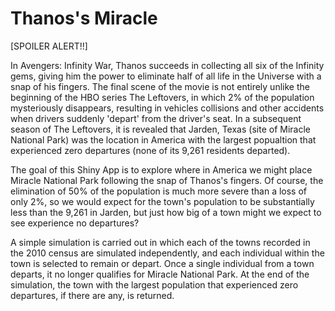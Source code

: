 # Thanos's Miracle

[SPOILER ALERT!!]

In Avengers: Infinity War, Thanos succeeds in collecting all six of the Infinity gems, giving him the power to eliminate half of all life in the Universe with a snap of his fingers. The final scene of the movie is not entirely unlike the beginning of the HBO series The Leftovers, in which 2% of the population mysteriously disappears, resulting in vehicles collisions and other accidents when drivers suddenly 'depart' from the driver's seat. In a subsequent season of The Leftovers, it is revealed that Jarden, Texas (site of Miracle National Park) was the location in America with the largest popualtion that experienced zero departures (none of its 9,261 residents departed).

The goal of this Shiny App is to explore where in America we might place Miracle National Park following the snap of Thanos's fingers. Of course, the elimination of 50% of the population is much more severe than a loss of only 2%, so we would expect for the town's population to be substantially less than the 9,261 in Jarden, but just how big of a town might we expect to see experience no departures?

A simple simulation is carried out in which each of the towns recorded in the 2010 census are simulated independently, and each individual within the town is selected to remain or depart. Once a single individual from a town departs, it no longer qualifies for Miracle National Park. At the end of the simulation, the town with the largest population that experienced zero departures, if there are any, is returned.
